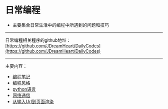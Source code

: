 # 日常编程
  * 主要集合日常生活中的编程中所遇到的问题和技巧
----
日常编程相关程序的github地址：  
[https://github.com/JDreamHeart/DailyCodes](https://github.com/JDreamHeart/DailyCodes)

----
主要内容：

  * [编程笔记](coding_notes.md)
  * [编程风格](coding_style.md)
  * [python语言](python/README.md)
  * [网络通信](communication/README.md)
  * [从输入Url到页面渲染](urlrender/README.md)

